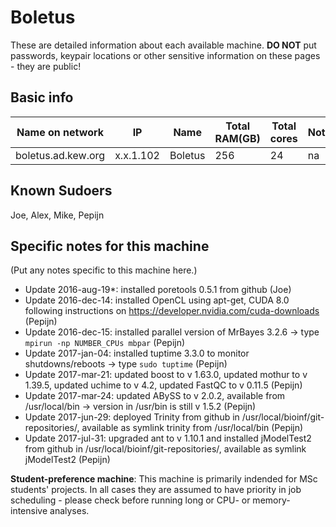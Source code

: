 # Boletus

These are detailed information about each available machine. **DO NOT** put passwords, keypair locations or other sensitive information on these pages - they are public!

## Basic info

Name on network | IP  | Name | Total RAM(GB) | Total cores | Notes
--------------- | --- | ---- | ------------- | ----------- | -----
boletus.ad.kew.org | x.x.1.102 | Boletus | 256 | 24 | na

## Known Sudoers

Joe, Alex, Mike, Pepijn

## Specific notes for this machine

(Put any notes specific to this machine here.)

* Update 2016-aug-19*: installed poretools 0.5.1 from github (Joe)
* Update 2016-dec-14: installed OpenCL using apt-get, CUDA 8.0 following instructions on https://developer.nvidia.com/cuda-downloads (Pepijn)
* Update 2016-dec-15: installed parallel version of MrBayes 3.2.6 -> type `mpirun -np NUMBER_CPUs mbpar` (Pepijn)
* Update 2017-jan-04: installed tuptime 3.3.0 to monitor shutdowns/reboots -> type `sudo tuptime` (Pepijn)
* Update 2017-mar-21: updated boost to v 1.63.0, updated mothur to v 1.39.5, updated uchime to v 4.2, updated FastQC to v 0.11.5 (Pepijn)
* Update 2017-mar-24: updated ABySS to v 2.0.2, available from /usr/local/bin -> version in /usr/bin is still v 1.5.2 (Pepijn)
* Update 2017-jun-29: deployed Trinity from github in /usr/local/bioinf/git-repositories/, available as symlink trinity from /usr/local/bin (Pepijn)
* Update 2017-jul-31: upgraded ant to v 1.10.1 and installed jModelTest2 from github in /usr/local/bioinf/git-repositories/, available as symlink jModelTest2 (Pepijn)

**Student-preference machine**: This machine is primarily indended for MSc students' projects. In all cases they are assumed to have priority in job scheduling - please check before running long or CPU- or memory-intensive analyses.

